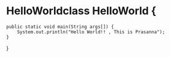 # HelloWorldclass HelloWorld {
    public static void main(String args[]) {
        System.out.println("Hello World!! , This is Prasanna");
    }
}
